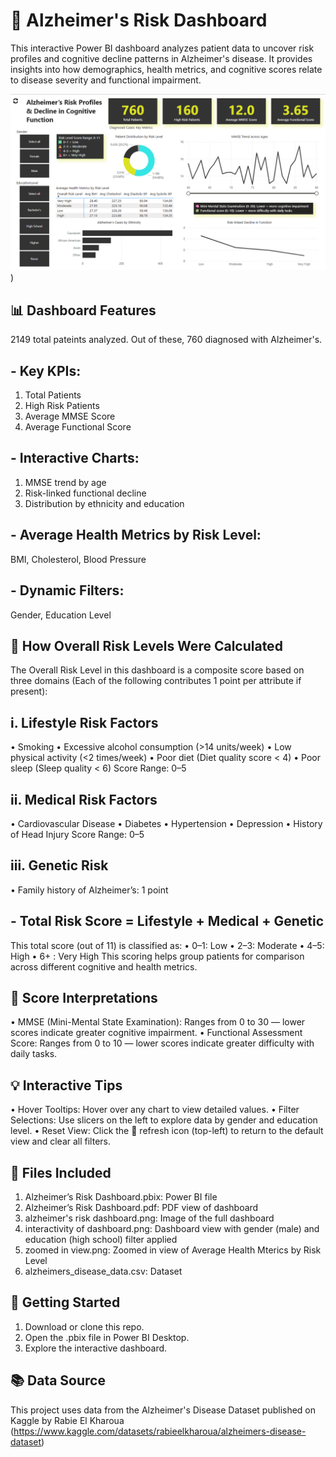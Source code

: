 # 🧠 Alzheimer's Risk Dashboard
This interactive Power BI dashboard analyzes patient data to uncover risk profiles and cognitive decline patterns in Alzheimer's disease. It provides insights into how demographics, health metrics, and cognitive scores relate to disease severity and functional impairment.

![Dashboard Screenshot](alzheimer%27s%20risk%20dashboard.png)
)

## 📊 Dashboard Features
2149 total pateints analyzed. Out of these, 760 diagnosed with Alzheimer's.
## - Key KPIs:
1. Total Patients
2. High Risk Patients
3. Average MMSE Score
4. Average Functional Score
## - Interactive Charts:
1. MMSE trend by age
2. Risk-linked functional decline
3. Distribution by ethnicity and education
## - Average Health Metrics by Risk Level:
BMI, Cholesterol, Blood Pressure
## - Dynamic Filters:
Gender, Education Level

## 🧮 How Overall Risk Levels Were Calculated
The Overall Risk Level in this dashboard is a composite score based on three domains (Each of the following contributes 1 point per attribute if present):
## i. Lifestyle Risk Factors
•	Smoking
•	Excessive alcohol consumption (>14 units/week)
•	Low physical activity (<2 times/week)
•	Poor diet (Diet quality score < 4)
•	Poor sleep (Sleep quality < 6)
Score Range: 0–5
## ii. Medical Risk Factors
•	Cardiovascular Disease
•	Diabetes
•	Hypertension
•	Depression
•	History of Head Injury
Score Range: 0–5
## iii. Genetic Risk
•	Family history of Alzheimer’s: 1 point
## -  Total Risk Score = Lifestyle + Medical + Genetic
This total score (out of 11) is classified as:
•	0–1: Low
•	2–3: Moderate
•	4–5: High
•	6+ : Very High
This scoring helps group patients for comparison across different cognitive and health metrics.

## 🧠 Score Interpretations
•	MMSE (Mini-Mental State Examination): Ranges from 0 to 30 — lower scores indicate greater cognitive impairment.
•	Functional Assessment Score: Ranges from 0 to 10 — lower scores indicate greater difficulty with daily tasks.

## 💡 Interactive Tips
• Hover Tooltips: Hover over any chart to view detailed values.
•	Filter Selections: Use slicers on the left to explore data by gender and education level.
•	Reset View: Click the 🔄 refresh icon (top-left) to return to the default view and clear all filters.

## 📁 Files Included
1. Alzheimer’s Risk Dashboard.pbix: Power BI file
2. Alzheimer’s Risk Dashboard.pdf: PDF view of dashboard
3. alzheimer's risk dashboard.png: Image of the full dashboard
4. interactivity of dashboard.png: Dashboard view with gender (male) and education (high school) filter applied
5. zoomed in view.png: Zoomed in view of Average Health Mterics by Risk Level
6. alzheimers_disease_data.csv: Dataset

## 🚀 Getting Started
1) Download or clone this repo.
2) Open the .pbix file in Power BI Desktop.
3) Explore the interactive dashboard.

## 📚 Data Source
This project uses data from the Alzheimer's Disease Dataset published on Kaggle by Rabie El Kharoua (https://www.kaggle.com/datasets/rabieelkharoua/alzheimers-disease-dataset)
